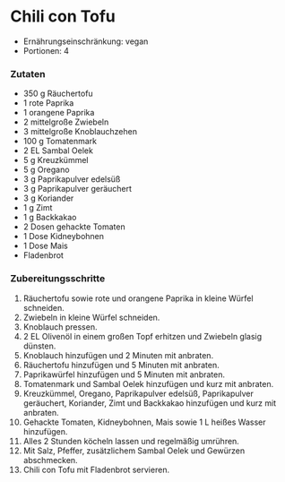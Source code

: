 # Chili con Tofu

- Ernährungseinschränkung: vegan
- Portionen: 4

### Zutaten

- 350 g Räuchertofu
- 1 rote Paprika
- 1 orangene Paprika
- 2 mittelgroße Zwiebeln
- 3 mittelgroße Knoblauchzehen
- 100 g Tomatenmark
- 2 EL Sambal Oelek
- 5 g Kreuzkümmel
- 5 g Oregano
- 3 g Paprikapulver edelsüß
- 3 g Paprikapulver geräuchert
- 3 g Koriander
- 1 g Zimt
- 1 g Backkakao
- 2 Dosen gehackte Tomaten
- 1 Dose Kidneybohnen
- 1 Dose Mais
- Fladenbrot

### Zubereitungsschritte

1. Räuchertofu sowie rote und orangene Paprika in kleine Würfel schneiden.
2. Zwiebeln in kleine Würfel schneiden.
3. Knoblauch pressen.
4. 2 EL Olivenöl in einem großen Topf erhitzen und Zwiebeln glasig dünsten.
5. Knoblauch hinzufügen und 2 Minuten mit anbraten.
6. Räuchertofu hinzufügen und 5 Minuten mit anbraten.
7. Paprikawürfel hinzufügen und 5 Minuten mit anbraten.
8. Tomatenmark und Sambal Oelek hinzufügen und kurz mit anbraten.
9. Kreuzkümmel, Oregano, Paprikapulver edelsüß, Paprikapulver geräuchert, Koriander, Zimt und Backkakao hinzufügen und kurz mit anbraten.
10. Gehackte Tomaten, Kidneybohnen, Mais sowie 1 L heißes Wasser hinzufügen.
11. Alles 2 Stunden köcheln lassen und regelmäßig umrühren.
12. Mit Salz, Pfeffer, zusätzlichem Sambal Oelek und Gewürzen abschmecken.
13. Chili con Tofu mit Fladenbrot servieren.
